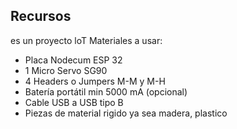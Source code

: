 ## Recursos
es un proyecto loT
Materiales a usar:
* Placa Nodecum ESP 32
* 1 Micro Servo SG90
* 4 Headers o Jumpers M-M y M-H
* Batería portátil min 5000 mA (opcional)
* Cable USB a USB tipo B
* Piezas de material rigido ya sea madera, plastico
